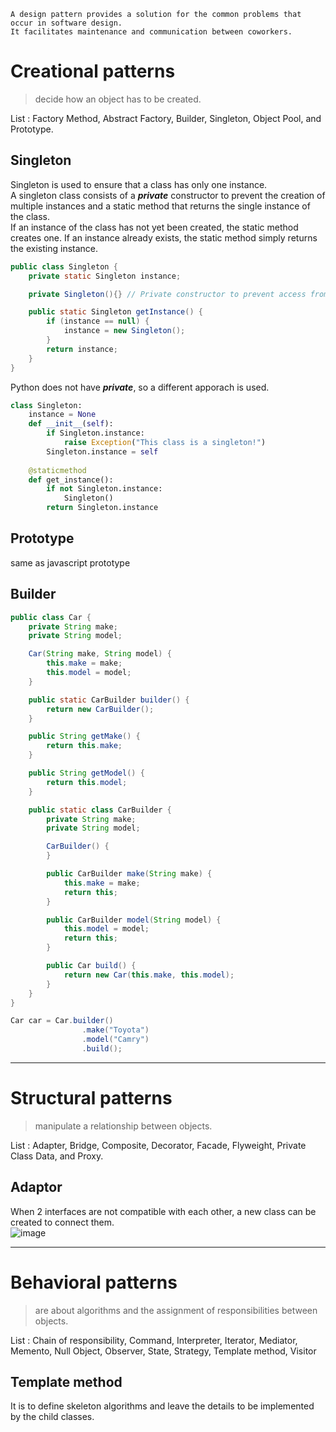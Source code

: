 ~~~
A design pattern provides a solution for the common problems that occur in software design.
It facilitates maintenance and communication between coworkers.
~~~

# Creational patterns
>decide how an object has to be created.<br>

List : Factory Method, Abstract Factory, Builder, Singleton, Object Pool, and Prototype. 

## Singleton
Singleton is used to ensure that a class has only one instance.<br>
A singleton class consists of a ***private*** constructor to prevent the creation of multiple instances and a static method that returns the single instance of the class.<br>
If an instance of the class has not yet been created, the static method creates one. If an instance already exists, the static method simply returns the existing instance.
~~~java
public class Singleton {
    private static Singleton instance;

    private Singleton(){} // Private constructor to prevent access from outside the class

    public static Singleton getInstance() {
        if (instance == null) {
            instance = new Singleton();
        }
        return instance;
    }
}
~~~
Python does not have ***private***, so a different apporach is used.
~~~python
class Singleton:
    instance = None
    def __init__(self):
        if Singleton.instance:
            raise Exception("This class is a singleton!")
        Singleton.instance = self
        
    @staticmethod
    def get_instance():
        if not Singleton.instance:
            Singleton()
        return Singleton.instance
~~~

## Prototype
same as javascript prototype

## Builder
~~~java
public class Car {
    private String make;
    private String model;

    Car(String make, String model) {
        this.make = make;
        this.model = model;
    }

    public static CarBuilder builder() {
        return new CarBuilder();
    }

    public String getMake() {
        return this.make;
    }

    public String getModel() {
        return this.model;
    }

    public static class CarBuilder {
        private String make;
        private String model;

        CarBuilder() {
        }

        public CarBuilder make(String make) {
            this.make = make;
            return this;
        }

        public CarBuilder model(String model) {
            this.model = model;
            return this;
        }

        public Car build() {
            return new Car(this.make, this.model);
        }
    }
}

Car car = Car.builder()
                .make("Toyota")
                .model("Camry")
                .build();
~~~

---
# Structural patterns
>manipulate a relationship between objects.<br>

List : Adapter, Bridge, Composite, Decorator, Facade, Flyweight, Private Class Data, and Proxy.

## Adaptor
When 2 interfaces are not compatible with each other, a new class can be created to connect them.<br>
![image](https://user-images.githubusercontent.com/67142421/178671279-5239da73-796e-48cd-b44e-ef2dd7e21ee1.png)<br>

---
# Behavioral patterns
>are about algorithms and the assignment of responsibilities between objects.<br>

List : Chain of responsibility, Command, Interpreter, Iterator, Mediator, Memento, Null Object, Observer, State, Strategy, Template method, Visitor 

## Template method
It is to define skeleton algorithms and leave the details to be implemented by the child classes.
